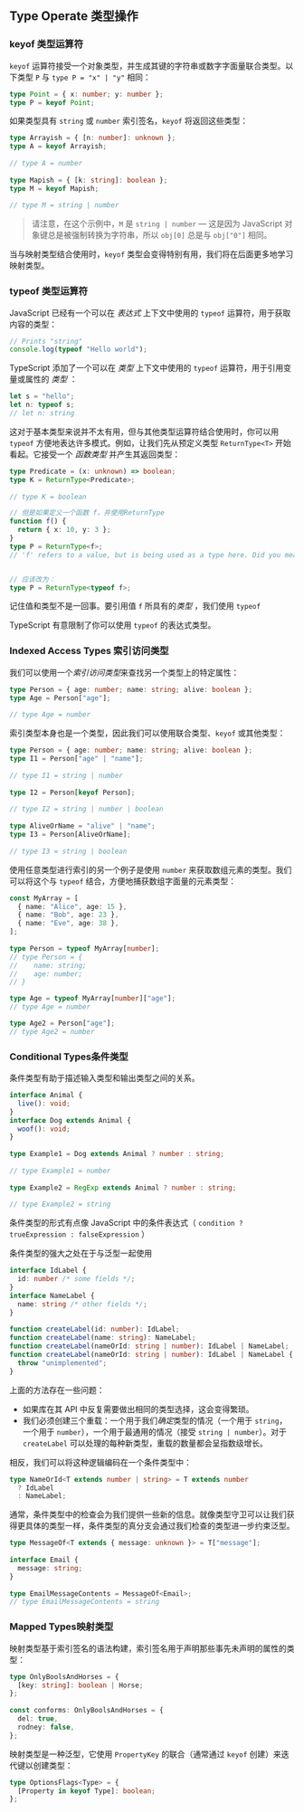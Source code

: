 ## Type Operate 类型操作



### keyof 类型运算符

`keyof` 运算符接受一个对象类型，并生成其键的字符串或数字字面量联合类型。以下类型 `P` 与 `type P = "x" | "y"` 相同：

```ts
type Point = { x: number; y: number };
type P = keyof Point;
```

如果类型具有 `string` 或 `number` 索引签名，`keyof` 将返回这些类型：

```ts
type Arrayish = { [n: number]: unknown };
type A = keyof Arrayish;
    
// type A = number
 
type Mapish = { [k: string]: boolean };
type M = keyof Mapish;
    
// type M = string | number
```

> 请注意，在这个示例中，`M` 是 `string | number` — 这是因为 JavaScript 对象键总是被强制转换为字符串，所以 `obj[0]` 总是与 `obj["0"]` 相同。

当与映射类型结合使用时，`keyof` 类型会变得特别有用，我们将在后面更多地学习映射类型。



### typeof 类型运算符

JavaScript 已经有一个可以在 *表达式* 上下文中使用的 `typeof` 运算符，用于获取内容的类型：

```ts
// Prints "string"
console.log(typeof "Hello world");
```

TypeScript 添加了一个可以在 *类型* 上下文中使用的 `typeof` 运算符，用于引用变量或属性的 *类型* ：

```ts
let s = "hello";
let n: typeof s;
// let n: string
```

这对于基本类型来说并不太有用，但与其他类型运算符结合使用时，你可以用 `typeof` 方便地表达许多模式。例如，让我们先从预定义类型 `ReturnType<T>` 开始看起。它接受一个 *函数类型* 并产生其返回类型：

```ts
type Predicate = (x: unknown) => boolean;
type K = ReturnType<Predicate>;
    
// type K = boolean

// 但是如果定义一个函数 f，并使用ReturnType
function f() {
  return { x: 10, y: 3 };
}
type P = ReturnType<f>;
// 'f' refers to a value, but is being used as a type here. Did you mean 'typeof f'?


// 应该改为：
type P = ReturnType<typeof f>;
```

记住值和类型不是一回事。要引用值 `f` 所具有的*类型* ，我们使用 `typeof`

TypeScript 有意限制了你可以使用 `typeof` 的表达式类型。

### Indexed Access Types 索引访问类型

我们可以使用一个*索引访问类型*来查找另一个类型上的特定属性：

```ts
type Person = { age: number; name: string; alive: boolean };
type Age = Person["age"];
     
// type Age = number
```

索引类型本身也是一个类型，因此我们可以使用联合类型、`keyof` 或其他类型：

```ts
type Person = { age: number; name: string; alive: boolean };
type I1 = Person["age" | "name"];
     
// type I1 = string | number
 
type I2 = Person[keyof Person];
     
// type I2 = string | number | boolean
 
type AliveOrName = "alive" | "name";
type I3 = Person[AliveOrName];
     
// type I3 = string | boolean
```

使用任意类型进行索引的另一个例子是使用 `number` 来获取数组元素的类型。我们可以将这个与 `typeof` 结合，方便地捕获数组字面量的元素类型：

```ts
const MyArray = [
  { name: "Alice", age: 15 },
  { name: "Bob", age: 23 },
  { name: "Eve", age: 38 },
];
 
type Person = typeof MyArray[number];
// type Person = {
//    name: string;
//    age: number;
// }

type Age = typeof MyArray[number]["age"];
// type Age = number

type Age2 = Person["age"];
// type Age2 = number

```

### Conditional Types条件类型

条件类型有助于描述输入类型和输出类型之间的关系。

```ts
interface Animal {
  live(): void;
}
interface Dog extends Animal {
  woof(): void;
}
 
type Example1 = Dog extends Animal ? number : string;
        
// type Example1 = number
 
type Example2 = RegExp extends Animal ? number : string;
        
// type Example2 = string
```

条件类型的形式有点像 JavaScript 中的条件表达式（ `condition ? trueExpression : falseExpression` ）

条件类型的强大之处在于与泛型一起使用

```ts
interface IdLabel {
  id: number /* some fields */;
}
interface NameLabel {
  name: string /* other fields */;
}
 
function createLabel(id: number): IdLabel;
function createLabel(name: string): NameLabel;
function createLabel(nameOrId: string | number): IdLabel | NameLabel;
function createLabel(nameOrId: string | number): IdLabel | NameLabel {
  throw "unimplemented";
}
```

上面的方法存在一些问题：

- 如果库在其 API 中反复需要做出相同的类型选择，这会变得繁琐。
- 我们必须创建三个重载：一个用于我们*确定*类型的情况（一个用于 `string`，一个用于 `number`），一个用于最通用的情况（接受 `string | number`）。对于 `createLabel` 可以处理的每种新类型，重载的数量都会呈指数级增长。

相反，我们可以将这种逻辑编码在一个条件类型中：

```ts
type NameOrId<T extends number | string> = T extends number
  ? IdLabel
  : NameLabel;
```

通常，条件类型中的检查会为我们提供一些新的信息。就像类型守卫可以让我们获得更具体的类型一样，条件类型的真分支会通过我们检查的类型进一步约束泛型。

```ts
type MessageOf<T extends { message: unknown }> = T["message"];
 
interface Email {
  message: string;
}
 
type EmailMessageContents = MessageOf<Email>;
// type EmailMessageContents = string
```

### Mapped Types映射类型

映射类型基于索引签名的语法构建，索引签名用于声明那些事先未声明的属性的类型：

```ts
type OnlyBoolsAndHorses = {
  [key: string]: boolean | Horse;
};
 
const conforms: OnlyBoolsAndHorses = {
  del: true,
  rodney: false,
};
```

映射类型是一种泛型，它使用 `PropertyKey` 的联合（通常通过 `keyof` 创建）来迭代键以创建类型：

```ts
type OptionsFlags<Type> = {
  [Property in keyof Type]: boolean;
};
```









































































































































































